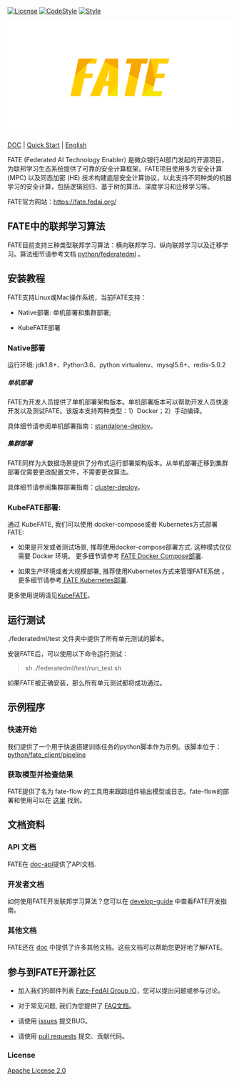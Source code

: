 [![License](https://img.shields.io/badge/License-Apache%202.0-blue.svg)](https://opensource.org/licenses/Apache-2.0) [![CodeStyle](https://img.shields.io/badge/Check%20Style-Google-brightgreen)](https://checkstyle.sourceforge.io/google_style.html) [![Style](https://img.shields.io/badge/Check%20Style-Black-black)](https://checkstyle.sourceforge.io/google_style.html)

<div align="center">
  <img src="./doc/images/FATE_logo.png">
</div>

[DOC](./doc) | [Quick Start](./examples/dsl/v2) | [English](./README.md)

FATE (Federated AI Technology Enabler) 是微众银行AI部门发起的开源项目，为联邦学习生态系统提供了可靠的安全计算框架。FATE项目使用多方安全计算 (MPC) 以及同态加密 (HE) 技术构建底层安全计算协议，以此支持不同种类的机器学习的安全计算，包括逻辑回归、基于树的算法、深度学习和迁移学习等。

FATE官方网站：<https://fate.fedai.org/>

## FATE中的联邦学习算法

FATE目前支持三种类型联邦学习算法：横向联邦学习、纵向联邦学习以及迁移学习。算法细节请参考文档 [python/federatedml](./python/federatedml) 。


## 安装教程

FATE支持Linux或Mac操作系统，当前FATE支持：

* Native部署: 单机部署和集群部署;

* KubeFATE部署

### Native部署
运行环境: jdk1.8+、Python3.6、python virtualenv、mysql5.6+、redis-5.0.2
##### 单机部署

FATE为开发人员提供了单机部署架构版本。单机部署版本可以帮助开发人员快速开发以及测试FATE。该版本支持两种类型：1）Docker；2）手动编译。

具体细节请参阅单机部署指南：[standalone-deploy](./standalone-deploy/)。

##### 集群部署

FATE同样为大数据场景提供了分布式运行部署架构版本。从单机部署迁移到集群部署仅需要更改配置文件，不需要更改算法。

具体细节请参阅集群部署指南：[cluster-deploy](./cluster-deploy)。

### KubeFATE部署:
通过 KubeFATE, 我们可以使用 docker-compose或者 Kubernetes方式部署FATE:

* 如果是开发或者测试场景, 推荐使用docker-compose部署方式. 这种模式仅仅需要 Docker 环境。 更多细节请参考 [FATE Docker Compose部署](https://github.com/FederatedAI/KubeFATE/tree/master/docker-deploy).

* 如果生产环境或者大规模部署, 推荐使用Kubernetes方式来管理FATE系统 。更多细节请参考[ FATE Kubernetes部署](https://github.com/FederatedAI/KubeFATE/blob/master/k8s-deploy).

更多使用说明请见[KubeFATE](https://github.com/FederatedAI/KubeFATE)。

## 运行测试

./federatedml/test 文件夹中提供了所有单元测试的脚本。

安装FATE后，可以使用以下命令运行测试：

> sh ./federatedml/test/run_test.sh

如果FATE被正确安装，那么所有单元测试都将成功通过。

## 示例程序

### 快速开始

我们提供了一个用于快速搭建训练任务的python脚本作为示例。该脚本位于：[python/fate_client/pipeline](./python/fate_client/pipeline)

###  获取模型并检查结果
FATE提供了名为 fate-flow 的工具用来跟踪组件输出模型或日志。fate-flow的部署和使用可以在 [这里](./python/fate_flow/README.rst) 找到。


## 文档资料
### API 文档
FATE在 [doc-api](https://fate.readthedocs.io/en/latest/?badge=latest)提供了API文档.
### 开发者文档
如何使用FATE开发联邦学习算法？您可以在 [develop-guide](./doc/develop_guide_zh.rst) 中查看FATE开发指南。

### 其他文档
FATE还在 [doc](./doc/) 中提供了许多其他文档。这些文档可以帮助您更好地了解FATE。


## 参与到FATE开源社区

*  加入我们的邮件列表 [Fate-FedAI Group IO](https://groups.io/g/Fate-FedAI)，您可以提出问题或参与讨论。

*  对于常见问题, 我们为您提供了 [FAQ文档](https://github.com/WeBankFinTech/FATE/wiki)。

*  请使用 [issues](https://github.com/WeBankFinTech/FATE/issues) 提交BUG。

*  请使用 [pull requests](https://github.com/WeBankFinTech/FATE/pulls) 提交、贡献代码。


### License
[Apache License 2.0](LICENSE)
